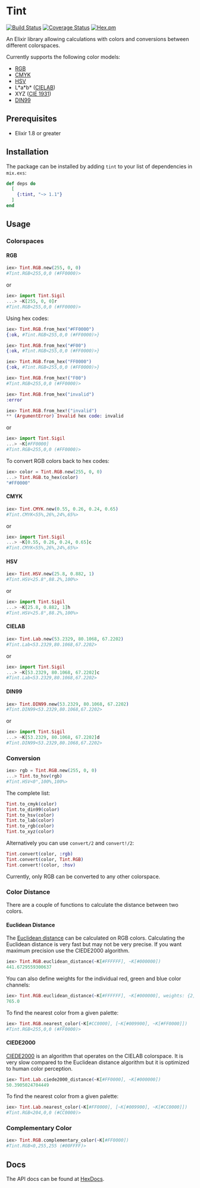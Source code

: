 # Tint

[![Build Status](https://travis-ci.org/tlux/tint.svg?branch=master)](https://travis-ci.org/tlux/tint)
[![Coverage Status](https://coveralls.io/repos/github/tlux/tint/badge.svg?branch=master)](https://coveralls.io/github/tlux/tint?branch=master)
[![Hex.pm](https://img.shields.io/hexpm/v/tint.svg)](https://hex.pm/packages/tint)

An Elixir library allowing calculations with colors and conversions between
different colorspaces.

Currently supports the following color models:

* [RGB](https://en.wikipedia.org/wiki/RGB_color_space)
* [CMYK](https://en.wikipedia.org/wiki/CMYK_color_model)
* [HSV](https://en.wikipedia.org/wiki/HSL_and_HSV)
* L\*a\*b\* ([CIELAB](https://en.wikipedia.org/wiki/CIELAB_color_space))
* XYZ ([CIE 1931](https://en.wikipedia.org/wiki/CIE_1931_color_space))
* [DIN99](https://de.wikipedia.org/wiki/DIN99-Farbraum)

## Prerequisites

* Elixir 1.8 or greater

## Installation

The package can be installed by adding `tint` to your list of dependencies in
`mix.exs`:

```elixir
def deps do
  [
    {:tint, "~> 1.1"}
  ]
end
```

## Usage

### Colorspaces

#### RGB

```elixir
iex> Tint.RGB.new(255, 0, 0)
#Tint.RGB<255,0,0 (#FF0000)>
```

or

```elixir
iex> import Tint.Sigil
...> ~K[255, 0, 0]r
#Tint.RGB<255,0,0 (#FF0000)>
```

Using hex codes:

```elixir
iex> Tint.RGB.from_hex("#FF0000")
{:ok, #Tint.RGB<255,0,0 (#FF0000)>}

iex> Tint.RGB.from_hex("#F00")
{:ok, #Tint.RGB<255,0,0 (#FF0000)>}

iex> Tint.RGB.from_hex("FF0000")
{:ok, #Tint.RGB<255,0,0 (#FF0000)>}

iex> Tint.RGB.from_hex!("F00")
#Tint.RGB<255,0,0 (#FF0000)>

iex> Tint.RGB.from_hex("invalid")
:error

iex> Tint.RGB.from_hex!("invalid")
** (ArgumentError) Invalid hex code: invalid
```

or

```elixir
iex> import Tint.Sigil
...> ~K[#FF0000]
#Tint.RGB<255,0,0 (#FF0000)>
```

To convert RGB colors back to hex codes:

```elixir
iex> color = Tint.RGB.new(255, 0, 0)
...> Tint.RGB.to_hex(color)
"#FF0000"
```

#### CMYK

```elixir
iex> Tint.CMYK.new(0.55, 0.26, 0.24, 0.65)
#Tint.CMYK<55%,26%,24%,65%>
```

or

```elixir
iex> import Tint.Sigil
...> ~K[0.55, 0.26, 0.24, 0.65]c
#Tint.CMYK<55%,26%,24%,65%>
```

#### HSV

```elixir
iex> Tint.HSV.new(25.8, 0.882, 1)
#Tint.HSV<25.8°,88.2%,100%>
```

or

```elixir
iex> import Tint.Sigil
...> ~K[25.8, 0.882, 1]h
#Tint.HSV<25.8°,88.2%,100%>
```

#### CIELAB

```elixir
iex> Tint.Lab.new(53.2329, 80.1068, 67.2202)
#Tint.Lab<53.2329,80.1068,67.2202>
```

or

```elixir
iex> import Tint.Sigil
...> ~K[53.2329, 80.1068, 67.2202]c
#Tint.Lab<53.2329,80.1068,67.2202>
```

#### DIN99

```elixir
iex> Tint.DIN99.new(53.2329, 80.1068, 67.2202)
#Tint.DIN99<53.2329,80.1068,67.2202>
```

or

```elixir
iex> import Tint.Sigil
...> ~K[53.2329, 80.1068, 67.2202]d
#Tint.DIN99<53.2329,80.1068,67.2202>
```

### Conversion

```elixir
iex> rgb = Tint.RGB.new(255, 0, 0)
...> Tint.to_hsv(rgb)
#Tint.HSV<0°,100%,100%>
```

The complete list:

```elixir
Tint.to_cmyk(color)
Tint.to_din99(color)
Tint.to_hsv(color)
Tint.to_lab(color)
Tint.to_rgb(color)
Tint.to_xyz(color)
```

Alternatively you can use `convert/2` and `convert!/2`:

```elixir
Tint.convert(color, :rgb)
Tint.convert(color, Tint.RGB)
Tint.convert!(color, :hsv)
```

Currently, only RGB can be converted to any other colorspace.

### Color Distance

There are a couple of functions to calculate the distance between two colors.

#### Euclidean Distance

The
[Euclidean distance](https://en.wikipedia.org/wiki/Color_difference#Euclidean)
can be calculated on RGB colors. Calculating the Euclidean distance is very fast
but may not be very precise. If you want maximum precision use the CIEDE2000
algorithm.

```elixir
iex> Tint.RGB.euclidean_distance(~K[#FFFFFF], ~K[#000000])
441.6729559300637
```

You can also define weights for the individual red, green and blue color
channels:

```elixir
iex> Tint.RGB.euclidean_distance(~K[#FFFFFF], ~K[#000000], weights: {2, 4, 3})
765.0
```

To find the nearest color from a given palette:

```elixir
iex> Tint.RGB.nearest_color(~K[#CC0000], [~K[#009900], ~K[#FF0000]])
#Tint.RGB<255,0,0 (#FF0000)>
```

#### CIEDE2000

[CIEDE2000](https://en.wikipedia.org/wiki/Color_difference#CIEDE2000) is an
algorithm that operates on the CIELAB colorspace. It is very slow compared to
the Euclidean distance algorithm but it is optimized to human color perception.

```elixir
iex> Tint.Lab.ciede2000_distance(~K[#FF0000], ~K[#000000])
50.3905024704449
```

To find the nearest color from a given palette:

```elixir
iex> Tint.Lab.nearest_color(~K[#FF0000], [~K[#009900], ~K[#CC0000]])
#Tint.RGB<204,0,0 (#CC0000)>
```

### Complementary Color

```elixir
iex> Tint.RGB.complementary_color(~K[#FF0000])
#Tint.RGB<0,255,255 (#00FFFF)>
```

## Docs

The API docs can be found at [HexDocs](https://hexdocs.pm/tint).
